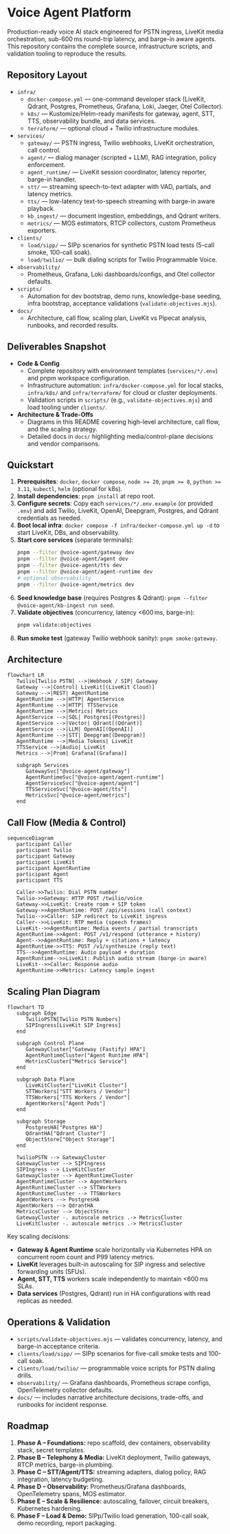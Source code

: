 # Voice Agent Platform

Production-ready voice AI stack engineered for PSTN ingress, LiveKit media orchestration, sub-600 ms round-trip latency, and barge-in aware agents. This repository contains the complete source, infrastructure scripts, and validation tooling to reproduce the results.

## Repository Layout
- `infra/`
   - `docker-compose.yml` — one-command developer stack (LiveKit, Qdrant, Postgres, Prometheus, Grafana, Loki, Jaeger, Otel Collector).
   - `k8s/` — Kustomize/Helm-ready manifests for gateway, agent, STT, TTS, observability bundle, and data services.
   - `terraform/` — optional cloud + Twilio infrastructure modules.
- `services/`
   - `gateway/` — PSTN ingress, Twilio webhooks, LiveKit orchestration, call control.
   - `agent/` — dialog manager (scripted + LLM), RAG integration, policy enforcement.
   - `agent_runtime/` — LiveKit session coordinator, latency reporter, barge-in handler.
   - `stt/` — streaming speech-to-text adapter with VAD, partials, and latency metrics.
   - `tts/` — low-latency text-to-speech streaming with barge-in aware playback.
   - `kb_ingest/` — document ingestion, embeddings, and Qdrant writers.
   - `metrics/` — MOS estimators, RTCP collectors, custom Prometheus exporters.
- `clients/`
   - `load/sipp/` — SIPp scenarios for synthetic PSTN load tests (5-call smoke, 100-call soak).
   - `load/twilio/` — bulk dialing scripts for Twilio Programmable Voice.
- `observability/`
   - Prometheus, Grafana, Loki dashboards/configs, and Otel collector defaults.
- `scripts/`
   - Automation for dev bootstrap, demo runs, knowledge-base seeding, infra bootstrap, acceptance validations (`validate-objectives.mjs`).
- `docs/`
   - Architecture, call flow, scaling plan, LiveKit vs Pipecat analysis, runbooks, and recorded results.

## Deliverables Snapshot

- **Code & Config**
  - Complete repository with environment templates (`services/*/.env`) and pnpm workspace configuration.
  - Infrastructure automation: `infra/docker-compose.yml` for local stacks, `infra/k8s/` and `infra/terraform/` for cloud or cluster deployments.
  - Validation scripts in `scripts/` (e.g., `validate-objectives.mjs`) and load tooling under `clients/`.
- **Architecture & Trade-Offs**
  - Diagrams in this README covering high-level architecture, call flow, and the scaling strategy.
  - Detailed docs in `docs/` highlighting media/control-plane decisions and vendor comparisons.

## Quickstart

1. **Prerequisites**: `docker`, `docker compose`, `node >= 20`, `pnpm >= 8`, `python >= 3.11`, `kubectl`, `helm` (optional for k8s).
2. **Install dependencies**: `pnpm install` at repo root.
3. **Configure secrets**: Copy each `services/*/.env.example` (or provided `.env`) and add Twilio, LiveKit, OpenAI, Deepgram, Postgres, and Qdrant credentials as needed.
4. **Boot local infra**: `docker compose -f infra/docker-compose.yml up -d` to start LiveKit, DBs, and observability.
5. **Start core services** (separate terminals):
   ```bash
   pnpm --filter @voice-agent/gateway dev
   pnpm --filter @voice-agent/agent dev
   pnpm --filter @voice-agent/tts dev
   pnpm --filter @voice-agent/agent-runtime dev
   # optional observability
   pnpm --filter @voice-agent/metrics dev
   ```
6. **Seed knowledge base** (requires Postgres & Qdrant): `pnpm --filter @voice-agent/kb-ingest run seed`.
7. **Validate objectives** (concurrency, latency <600 ms, barge-in):
   ```bash
   pnpm validate:objectives
   ```
8. **Run smoke test** (gateway Twilio webhook sanity): `pnpm smoke:gateway`.

## Architecture

```mermaid
flowchart LR
   Twilio[Twilio PSTN] -->|Webhook / SIP| Gateway
   Gateway -->|Control| LiveKit[(LiveKit Cloud)]
   Gateway -->|REST| AgentRuntime
   AgentRuntime -->|HTTP| AgentService
   AgentRuntime -->|HTTP| TTSService
   AgentRuntime -->|Metrics| Metrics
   AgentService -->|SQL| Postgres[(Postgres)]
   AgentService -->|Vector| Qdrant[(Qdrant)]
   AgentService -->|LLM| OpenAI[(OpenAI)]
   AgentRuntime -->|STT| Deepgram[(Deepgram)]
   AgentRuntime -->|Media Tokens| LiveKit
   TTSService -->|Audio| LiveKit
   Metrics -->|Prom| Grafana[(Grafana)]

   subgraph Services
      GatewaySvc["@voice-agent/gateway"]
      AgentRuntimeSvc["@voice-agent/agent-runtime"]
      AgentServiceSvc["@voice-agent/agent"]
      TTSServiceSvc["@voice-agent/tts"]
      MetricsSvc["@voice-agent/metrics"]
   end
```

## Call Flow (Media & Control)

```mermaid
sequenceDiagram
   participant Caller
   participant Twilio
   participant Gateway
   participant LiveKit
   participant AgentRuntime
   participant Agent
   participant TTS

   Caller->>Twilio: Dial PSTN number
   Twilio->>Gateway: HTTP POST /twilio/voice
   Gateway->>LiveKit: Create room + SIP token
   Gateway->>AgentRuntime: POST /api/sessions (call context)
   Twilio-->>Caller: SIP redirect to LiveKit ingress
   Caller-->>LiveKit: RTP media (speech frames)
   LiveKit-->>AgentRuntime: Media events / partial transcripts
   AgentRuntime->>Agent: POST /v1/respond (utterance + history)
   Agent-->>AgentRuntime: Reply + citations + latency
   AgentRuntime->>TTS: POST /v1/synthesize (reply text)
   TTS-->>AgentRuntime: Audio payload + duration
   AgentRuntime-->>LiveKit: Publish audio stream (barge-in aware)
   LiveKit-->>Caller: Response audio
   AgentRuntime->>Metrics: Latency sample ingest
```

## Scaling Plan Diagram

```mermaid
flowchart TD
   subgraph Edge
      TwilioPSTN[Twilio PSTN Numbers]
      SIPIngress[LiveKit SIP Ingress]
   end

   subgraph Control Plane
      GatewayCluster["Gateway (Fastify) HPA"]
      AgentRuntimeCluster["Agent Runtime HPA"]
      MetricsCluster["Metrics Service"]
   end

   subgraph Data Plane
      LiveKitCluster["LiveKit Cluster"]
      STTWorkers["STT Workers / Vendor"]
      TTSWorkers["TTS Workers / Vendor"]
      AgentWorkers["Agent Pods"]
   end

   subgraph Storage
      PostgresHA["Postgres HA"]
      QdrantHA["Qdrant Cluster"]
      ObjectStore["Object Storage"]
   end

   TwilioPSTN --> GatewayCluster
   GatewayCluster --> SIPIngress
   SIPIngress --> LiveKitCluster
   GatewayCluster --> AgentRuntimeCluster
   AgentRuntimeCluster --> AgentWorkers
   AgentRuntimeCluster --> STTWorkers
   AgentRuntimeCluster --> TTSWorkers
   AgentWorkers --> PostgresHA
   AgentWorkers --> QdrantHA
   MetricsCluster --> ObjectStore
   GatewayCluster -. autoscale metrics .-> MetricsCluster
   LiveKitCluster -. autoscale metrics .-> MetricsCluster
```

Key scaling decisions:
- **Gateway & Agent Runtime** scale horizontally via Kubernetes HPA on concurrent room count and P99 latency metrics.
- **LiveKit** leverages built-in autoscaling for SIP ingress and selective forwarding units (SFUs).
- **Agent, STT, TTS** workers scale independently to maintain <600 ms SLAs.
- **Data services** (Postgres, Qdrant) run in HA configurations with read replicas as needed.

## Operations & Validation

- `scripts/validate-objectives.mjs` — validates concurrency, latency, and barge-in acceptance criteria.
- `clients/load/sipp/` — SIPp scenarios for five-call smoke tests and 100-call soak.
- `clients/load/twilio/` — programmable voice scripts for PSTN dialing drills.
- `observability/` — Grafana dashboards, Prometheus scrape configs, OpenTelemetry collector defaults.
- `docs/` — includes narrative architecture decisions, trade-offs, and runbooks for incident response.

## Roadmap
1. **Phase A – Foundations:** repo scaffold, dev containers, observability stack, secret templates.
2. **Phase B – Telephony & Media:** LiveKit deployment, Twilio gateways, RTCP metrics, barge-in plumbing.
3. **Phase C – STT/Agent/TTS:** streaming adapters, dialog policy, RAG integration, latency budgeting.
4. **Phase D – Observability:** Prometheus/Grafana dashboards, OpenTelemetry spans, MOS estimator.
5. **Phase E – Scale & Resilience:** autoscaling, failover, circuit breakers, Kubernetes hardening.
6. **Phase F – Load & Demo:** SIPp/Twilio load generation, 100-call soak, demo recording, report packaging.


